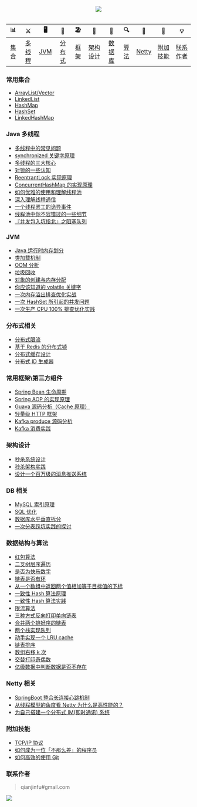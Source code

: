 <div align="center">  

<img src="https://jsong-data.oss-cn-hangzhou.aliyuncs.com/image/jsong_logo.png" width=""/> 
<br/>

</div><br>


| 📊 |⚔️ | 🖥 | 🚏 | 🏖  | 🌁| 📮 | 🔍 | 🚀 | 🌈 |💡
| :--------: | :---------: | :---------: | :---------: | :---------: | :---------:| :---------: | :-------: | :-------:| :------:|:------:|
| [集合](#常用集合) | [多线程](#java-多线程)|[JVM](#jvm) | [分布式](#分布式相关) |[框架](#常用框架第三方组件)|[架构设计](#架构设计)| [数据库](#db-相关) |[算法](#数据结构与算法)|[Netty](#netty-相关)| [附加技能](#附加技能)|[联系作者](#联系作者) |



### 常用集合
- [ArrayList/Vector](https://github.com/jsong/JCSprout/blob/master/MD/ArrayList.md)
- [LinkedList](https://github.com/jsong/JCSprout/blob/master/MD/LinkedList.md)
- [HashMap](https://github.com/jsong/JCSprout/blob/master/MD/HashMap.md)
- [HashSet](https://github.com/jsong/JCSprout/blob/master/MD/collection/HashSet.md)
- [LinkedHashMap](https://github.com/jsong/JCSprout/blob/master/MD/collection/LinkedHashMap.md)

### Java 多线程
- [多线程中的常见问题](https://github.com/jsong/JCSprout/blob/master/MD/Thread-common-problem.md)
- [synchronized 关键字原理](https://github.com/jsong/JCSprout/blob/master/MD/Synchronize.md)
- [多线程的三大核心](https://github.com/jsong/JCSprout/blob/master/MD/Threadcore.md)
- [对锁的一些认知](https://github.com/jsong/JCSprout/blob/master/MD/Java-lock.md)
- [ReentrantLock 实现原理 ](https://github.com/jsong/JCSprout/blob/master/MD/ReentrantLock.md)
- [ConcurrentHashMap 的实现原理](https://github.com/jsong/JCSprout/blob/master/MD/ConcurrentHashMap.md)
- [如何优雅的使用和理解线程池](https://github.com/jsong/JCSprout/blob/master/MD/ThreadPoolExecutor.md)
- [深入理解线程通信](https://github.com/jsong/JCSprout/blob/master/MD/concurrent/thread-communication.md)
- [一个线程罢工的诡异事件](docs/thread/thread-gone.md)
- [线程池中你不容错过的一些细节](docs/thread/thread-gone2.md)
- [『并发包入坑指北』之阻塞队列](docs/thread/ArrayBlockingQueue.md)

### JVM
- [Java 运行时内存划分](https://github.com/jsong/JCSprout/blob/master/MD/MemoryAllocation.md)
-  [类加载机制](https://github.com/jsong/JCSprout/blob/master/MD/ClassLoad.md)
-  [OOM 分析](https://github.com/jsong/JCSprout/blob/master/MD/OOM-analysis.md)
- [垃圾回收](https://github.com/jsong/JCSprout/blob/master/MD/GarbageCollection.md)
- [对象的创建与内存分配](https://github.com/jsong/JCSprout/blob/master/MD/newObject.md)
- [你应该知道的 volatile 关键字](https://github.com/jsong/JCSprout/blob/master/MD/concurrent/volatile.md)
- [一次内存溢出排查优化实战](https://jsong.top/2018/08/29/java-senior/OOM-Disruptor/)
- [一次 HashSet 所引起的并发问题](docs/jvm/JVM-concurrent-HashSet-problem.md)
- [一次生产 CPU 100% 排查优化实践](docs/jvm/cpu-percent-100.md)

### 分布式相关

- [分布式限流](http://jsong.top/2018/04/28/sbc/sbc7-Distributed-Limit/)
- [基于 Redis 的分布式锁](http://jsong.top/2018/03/29/distributed-lock/distributed-lock-redis/)
- [分布式缓存设计](https://github.com/jsong/JCSprout/blob/master/MD/Cache-design.md)
- [分布式 ID 生成器](https://github.com/jsong/JCSprout/blob/master/MD/ID-generator.md)

### 常用框架\第三方组件

- [Spring Bean 生命周期](https://github.com/jsong/JCSprout/blob/master/MD/spring/spring-bean-lifecycle.md)
- [Spring AOP 的实现原理](https://github.com/jsong/JCSprout/blob/master/MD/SpringAOP.md) 
- [Guava 源码分析（Cache 原理）](https://jsong.top/2018/06/13/guava/guava-cache/)
- [轻量级 HTTP 框架](https://github.com/jsong/cicada)
- [Kafka produce 源码分析](https://github.com/jsong/JCSprout/blob/master/MD/kafka/kafka-product.md)
- [Kafka 消费实践](https://github.com/jsong/JCSprout/blob/master/docs/frame/kafka-consumer.md)


### 架构设计
- [秒杀系统设计](https://github.com/jsong/JCSprout/blob/master/MD/Spike.md)
- [秒杀架构实践](http://jsong.top/2018/05/07/ssm/SSM18-seconds-kill/)
- [设计一个百万级的消息推送系统](https://github.com/jsong/JCSprout/blob/master/MD/architecture-design/million-sms-push.md)

### DB 相关
- [MySQL 索引原理](https://github.com/jsong/JCSprout/blob/master/MD/MySQL-Index.md)
- [SQL 优化](https://github.com/jsong/JCSprout/blob/master/MD/SQL-optimization.md)
- [数据库水平垂直拆分](https://github.com/jsong/JCSprout/blob/master/MD/DB-split.md)
- [一次分表踩坑实践的探讨](docs/db/sharding-db.md)

### 数据结构与算法
- [红包算法](https://github.com/jsong/JCSprout/blob/master/src/main/java/com/jsong/red/RedPacket.java)
- [二叉树层序遍历](https://github.com/jsong/JCSprout/blob/master/src/main/java/com/jsong/algorithm/BinaryNode.java#L76-L101)
- [是否为快乐数字](https://github.com/jsong/JCSprout/blob/master/src/main/java/com/jsong/algorithm/HappyNum.java#L38-L55)
- [链表是否有环](https://github.com/jsong/JCSprout/blob/master/src/main/java/com/jsong/algorithm/LinkLoop.java#L32-L59)
- [从一个数组中返回两个值相加等于目标值的下标](https://github.com/jsong/JCSprout/blob/master/src/main/java/com/jsong/algorithm/TwoSum.java#L38-L59)
- [一致性 Hash 算法原理](https://github.com/jsong/JCSprout/blob/master/MD/Consistent-Hash.md)
- [一致性 Hash 算法实践](https://github.com/jsong/JCSprout/blob/master/docs/algorithm/consistent-hash-implement.md)
- [限流算法](https://github.com/jsong/JCSprout/blob/master/MD/Limiting.md)
- [三种方式反向打印单向链表](https://github.com/jsong/JCSprout/blob/master/src/main/java/com/jsong/algorithm/ReverseNode.java)
- [合并两个排好序的链表](https://github.com/jsong/JCSprout/blob/master/src/main/java/com/jsong/algorithm/MergeTwoSortedLists.java)
- [两个栈实现队列](https://github.com/jsong/JCSprout/blob/master/src/main/java/com/jsong/algorithm/TwoStackQueue.java)
- [动手实现一个 LRU cache](http://jsong.top/2018/04/07/algorithm/LRU-cache/)
- [链表排序](src/main/java/com/jsong/algorithm/LinkedListMergeSort.java)
- [数组右移 k 次](src/main/java/com/jsong/algorithm/ArrayKShift.java)
- [交替打印奇偶数](https://github.com/jsong/JCSprout/blob/master/src/main/java/com/jsong/actual/TwoThread.java)
- [亿级数据中判断数据是否不存在](https://github.com/jsong/JCSprout/blob/master/docs/algorithm/guava-bloom-filter.md) 

### Netty 相关
- [SpringBoot 整合长连接心跳机制](https://jsong.top/2018/05/24/netty/Netty(1)TCP-Heartbeat/)
- [从线程模型的角度看 Netty 为什么是高性能的？](https://jsong.top/2018/07/04/netty/Netty(2)Thread-model/)
- [为自己搭建一个分布式 IM(即时通讯) 系统](https://github.com/jsong/cim)

### 附加技能
- [TCP/IP 协议](https://github.com/jsong/JCSprout/blob/master/MD/TCP-IP.md)
- [如何成为一位「不那么差」的程序员](https://jsong.top/2018/08/12/personal/how-to-be-developer/)
- [如何高效的使用 Git](https://github.com/jsong/JCSprout/blob/master/MD/additional-skills/how-to-use-git-efficiently.md)


### 联系作者
> qianjinfu#gmail.com

<img src="https://jsong-data.oss-cn-hangzhou.aliyuncs.com/image/qrcode_for_123_code.jpg" /> 
